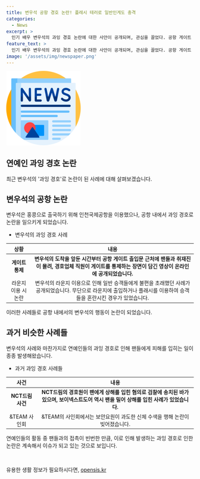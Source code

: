 ```yaml
---
title: 변우석 공항 경호 논란! 플레시 테러로 일반인게도 충격
categories:
  - News
excerpt: >
  인기 배우 변우석의 과잉 경호 논란에 대한 사안이 공개되며, 관심을 끌었다. 공항 게이트 통제와 라운지 이용 승객에 대한 플래시 테러 등으로 논란이 된 변우석에 대한 경호업체의 사과와 재발 방지 교육 계획 등이 소개됐다. 연예인 과잉 경호로 인한 팬 상해 사례와 관련된 사례도 함께 언급되며, 이에 대한 사회적 관심이 높아지고 있다.
feature_text: >
  인기 배우 변우석의 과잉 경호 논란에 대한 사안이 공개되며, 관심을 끌었다. 공항 게이트 통제와 라운지 이용 승객에 대한 플래시 테러 등으로 논란이 된 변우석에 대한 경호업체의 사과와 재발 방지 교육 계획 등이 소개됐다. 연예인 과잉 경호로 인한 팬 상해 사례와 관련된 사례도 함께 언급되며, 이에 대한 사회적 관심이 높아지고 있다.
image: '/assets/img/newspaper.png'
---
```


<p><img src="/assets/img/newspaper.png" alt="kimp 속보" /></p>

<h2>연예인 과잉 경호 논란</h2>

<p data-ke-size="size16">최근 변우석의 '과잉 경호'로 논란이 된 사례에 대해 살펴보겠습니다.</p>

<h2>변우석의 공항 논란</h2>

<p data-ke-size="size16">변우석은 홍콩으로 출국하기 위해 인천국제공항을 이용했으나, 공항 내에서 과잉 경호로 논란을 일으키게 되었습니다.</p>

<ul>
<li>변우석의 과잉 경호 사례</li>
</ul>

<table>
<thead>
<tr>
<th style="text-align: center;"><b>상황</b></th>
<th style="text-align: center;"><b>내용</b></th>
</tr>
</thead>
<tbody>
<tr>
<td style="text-align: center;"><b>게이트 통제</b></td>
<td style="text-align: center;"><b>변우석의 도착을 앞둔 시간부터 공항 게이트 출입문 근처에 팬들과 취재진이 몰려, 경호업체 직원이 게이트를 통제하는 장면이 담긴 영상이 온라인에 공개되었습니다.</b></td>
</tr>
<tr>
<td style="text-align: center;">라운지 이용 시 논란</td>
<td style="text-align: center;">변우석의 라운지 이용으로 인해 일반 승객들에게 불편을 초래했던 사례가 공개되었습니다. 무단으로 라운지에 출입하거나 플래시를 이용하여 승객들을 혼란시킨 경우가 있었습니다.</td>
</tr>
</tbody>
</table>

<p data-ke-size="size16">이러한 사례들로 공항 내에서의 변우석의 행동이 논란이 되었습니다.</p>

<h2>과거 비슷한 사례들</h2>

<p data-ke-size="size16">변우석의 사례와 마찬가지로 연예인들의 과잉 경호로 인해 팬들에게 피해를 입히는 일이 종종 발생해왔습니다.</p>

<ul>
<li>과거 과잉 경호 사례들</li>
</ul>

<table>
<thead>
<tr>
<th style="text-align: center;"><b>사건</b></th>
<th style="text-align: center;"><b>내용</b></th>
</tr>
</thead>
<tbody>
<tr>
<td style="text-align: center;"><b>NCT드림 사건</b></td>
<td style="text-align: center;"><b>NCT드림의 경호원이 팬에게 상해를 입힌 혐의로 검찰에 송치된 바가 있으며, 보이넥스트도어 역시 팬을 밀어 상해를 입힌 사례가 있었습니다.</b></td>
</tr>
<tr>
<td style="text-align: center;">&TEAM 사인회</td>
<td style="text-align: center;">&TEAM의 사인회에서는 보안요원이 과도한 신체 수색을 행해 논란이 빚어졌습니다.</td>
</tr>
</tbody>
</table>

<p data-ke-size="size16">연예인들의 활동 중 팬들과의 접촉이 빈번한 만큼, 이로 인해 발생하는 과잉 경호로 인한 논란은 계속해서 이슈가 되고 있는 것으로 보입니다.</p>

<p data-ke-size="size16">&nbsp;</p>
유용한 생활 정보가 필요하시다면, <a href="https://opensis.kr" rel="dofollow">opensis.kr</a>


